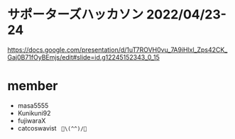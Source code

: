 # サポーターズハッカソン 2022/04/23-24
https://docs.google.com/presentation/d/1uT7ROVH0vu_7A9iHlxl_Zps42CK_Gaj0B71fOyBEmjs/edit#slide=id.g12245152343_0_15

# member
- masa5555
- Kunikuni92
- fujiwaraX
- catcoswavist
` 🍭\(^^)/🍫`
